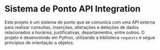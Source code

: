 # Sistema de Ponto API Integration

Este projeto é um sistema de ponto que se comunica com uma API externa para realizar consultas, inserções, alterações e deleções de dados relacionados a horários, justificativas, departamentos, entre outros. O projeto é desenvolvido em Python, utilizando a biblioteca `requests` e segue princípios de orientação a objetos.
